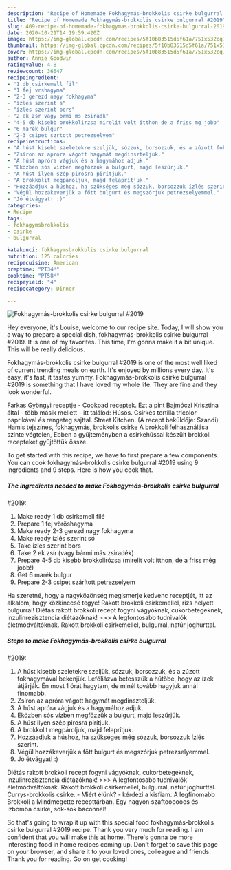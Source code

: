 ```yaml
---
description: "Recipe of Homemade Fokhagymás-brokkolis csirke bulgurral #2019"
title: "Recipe of Homemade Fokhagymás-brokkolis csirke bulgurral #2019"
slug: 409-recipe-of-homemade-fokhagymas-brokkolis-csirke-bulgurral-2019
date: 2020-10-21T14:19:59.420Z
image: https://img-global.cpcdn.com/recipes/5f10b83515d5f61a/751x532cq70/fokhagymas-brokkolis-csirke-bulgurral-2019-recept-foto.jpg
thumbnail: https://img-global.cpcdn.com/recipes/5f10b83515d5f61a/751x532cq70/fokhagymas-brokkolis-csirke-bulgurral-2019-recept-foto.jpg
cover: https://img-global.cpcdn.com/recipes/5f10b83515d5f61a/751x532cq70/fokhagymas-brokkolis-csirke-bulgurral-2019-recept-foto.jpg
author: Annie Goodwin
ratingvalue: 4.8
reviewcount: 36647
recipeingredient:
- "1 db csirkemell fil"
- "1 fej vrshagyma"
- "2-3 gerezd nagy fokhagyma"
- "ízlés szerint s"
- "ízlés szerint bors"
- "2 ek zsr vagy brmi ms zsiradk"
- "4-5 db kisebb brokkolirzsa mirelit volt itthon de a friss mg jobb"
- "6 marék bulgur"
- "2-3 csipet szrtott petrezselyem"
recipeinstructions:
- "A húst kisebb szeletekre szeljük, sózzuk, borsozzuk, és a zúzott fokhagymával bekenjük. Lefóliázva betesszük a hűtőbe, hogy az ízek átjárják. Én most 1 órát hagytam, de minél tovább hagyjuk annál finomabb."
- "Zsíron az apróra vágott hagymát megdinszteljük."
- "A húst apróra vágjuk és a hagymához adjuk."
- "Eközben sós vízben megfőzzük a bulgurt, majd leszűrjük."
- "A húst ilyen szép pirosra pirítjuk."
- "A brokkolit megpároljuk, majd felaprítjuk."
- "Hozzáadjuk a húshoz, ha szükséges még sózzuk, borsozzuk ízlés szerint."
- "Végül hozzákeverjük a főtt bulgurt és megszórjuk petrezselyemmel."
- "Jó étvágyat! :)"
categories:
- Recipe
tags:
- fokhagymsbrokkolis
- csirke
- bulgurral

katakunci: fokhagymsbrokkolis csirke bulgurral 
nutrition: 125 calories
recipecuisine: American
preptime: "PT34M"
cooktime: "PT58M"
recipeyield: "4"
recipecategory: Dinner

---
```



![Fokhagymás-brokkolis csirke bulgurral
#2019](https://img-global.cpcdn.com/recipes/5f10b83515d5f61a/751x532cq70/fokhagymas-brokkolis-csirke-bulgurral-2019-recept-foto.jpg)

Hey everyone, it's Louise, welcome to our recipe site. Today, I will show you a way to prepare a special dish, fokhagymás-brokkolis csirke bulgurral
#2019. It is one of my favorites. This time, I'm gonna make it a bit unique. This will be really delicious.

Fokhagymás-brokkolis csirke bulgurral
#2019 is one of the most well liked of current trending meals on earth. It's enjoyed by millions every day. It's easy, it's fast, it tastes yummy. Fokhagymás-brokkolis csirke bulgurral
#2019 is something that I have loved my whole life. They are fine and they look wonderful.

Farkas Gyöngyi receptje - Cookpad receptek. Ezt a pint Bajmóczi Krisztina által - több másik mellett - itt találod: Húsos. Csirkés tortilla tricolor paprikával és rengeteg sajttal. Street Kitchen. (A recept beküldője: Szandi) Hamis tejszínes, fokhagymás, brokkolis csirke A brokkoli felhasználása szinte végtelen, Ebben a gyűjteményben a csirkehússal készült brokkoli recepteket gyűjtöttük össze.


To get started with this recipe, we have to first prepare a few components. You can cook fokhagymás-brokkolis csirke bulgurral
#2019 using 9 ingredients and 9 steps. Here is how you cook that.

<!--inarticleads1-->

##### The ingredients needed to make Fokhagymás-brokkolis csirke bulgurral
#2019:

1. Make ready 1 db csirkemell filé
1. Prepare 1 fej vöröshagyma
1. Make ready 2-3 gerezd nagy fokhagyma
1. Make ready ízlés szerint só
1. Take ízlés szerint bors
1. Take 2 ek zsír (vagy bármi más zsiradék)
1. Prepare 4-5 db kisebb brokkolirózsa (mirelit volt itthon, de a friss még jobb!)
1. Get 6 marék bulgur
1. Prepare 2-3 csipet szárított petrezselyem


Ha szeretné, hogy a nagyközönség megismerje kedvenc receptjét, itt az alkalom, hogy közkinccsé tegye! Rakott brokkoli csirkemellel, rizs helyett bulgurral! Diétás rakott brokkoli recept fogyni vágyóknak, cukorbetegeknek, inzulinrezisztencia diétázóknak! &gt;&gt;&gt; A legfontosabb tudnivalók életmódváltóknak. Rakott brokkoli csirkemellel, bulgurral, natúr joghurttal. 

<!--inarticleads2-->

##### Steps to make Fokhagymás-brokkolis csirke bulgurral
#2019:

1. A húst kisebb szeletekre szeljük, sózzuk, borsozzuk, és a zúzott fokhagymával bekenjük. Lefóliázva betesszük a hűtőbe, hogy az ízek átjárják. Én most 1 órát hagytam, de minél tovább hagyjuk annál finomabb.
1. Zsíron az apróra vágott hagymát megdinszteljük.
1. A húst apróra vágjuk és a hagymához adjuk.
1. Eközben sós vízben megfőzzük a bulgurt, majd leszűrjük.
1. A húst ilyen szép pirosra pirítjuk.
1. A brokkolit megpároljuk, majd felaprítjuk.
1. Hozzáadjuk a húshoz, ha szükséges még sózzuk, borsozzuk ízlés szerint.
1. Végül hozzákeverjük a főtt bulgurt és megszórjuk petrezselyemmel.
1. Jó étvágyat! :)


Diétás rakott brokkoli recept fogyni vágyóknak, cukorbetegeknek, inzulinrezisztencia diétázóknak! &gt;&gt;&gt; A legfontosabb tudnivalók életmódváltóknak. Rakott brokkoli csirkemellel, bulgurral, natúr joghurttal. Currys-brokkolis csirke. - Miért élünk? - kérdezi a kisfiam. A legfinomabb Brokkoli a Mindmegette recepttárban. Egy nagyon szaftoooooos és ízbomba csirke, sok-sok baconnel! 

So that's going to wrap it up with this special food fokhagymás-brokkolis csirke bulgurral
#2019 recipe. Thank you very much for reading. I am confident that you will make this at home. There's gonna be more interesting food in home recipes coming up. Don't forget to save this page on your browser, and share it to your loved ones, colleague and friends. Thank you for reading. Go on get cooking!
